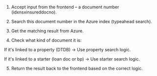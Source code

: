 1. Accept input from the frontend – a document number (idxnsxinsureddocno).


2. Search this document number in the Azure index (typeahead search).


3. Get the matching result from Azure.


4. Check what kind of document it is:

If it's linked to a property (DTDB) → Use property search logic.

If it's linked to a starter (loan doc or bp) → Use starter search logic.



5. Return the result back to the frontend based on the correct logic.

